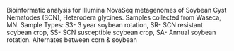 Bioinformatic analysis for Illumina NovaSeq metagenomes of Soybean Cyst Nematodes (SCN), Heterodera glycines.
Samples collected from Waseca, MN. 
Sample Types: S3- 3 year soybean rotation, SR- SCN resistant soybean crop, SS- SCN susceptible soybean crop, SA- Annual soybean rotation. Alternates between corn & soybean
